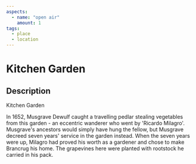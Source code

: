 ```yaml
---
aspects: 
  - name: "open air"
    amount: 1
tags:
  - place
  - location
---
```


# Kitchen Garden

## Description
Kitchen Garden

In 1652, Musgrave Dewulf caught a travelling pedlar stealing vegetables from this garden - an eccentric wanderer who went by 'Ricardo Milagro'. Musgrave's ancestors would simply have hung the fellow, but Musgrave decreed seven years' service in the garden instead. When the seven years were up, Milagro had proved his worth as a gardener and chose to make Brancrug his home. The grapevines here were planted with rootstock he carried in his pack.
